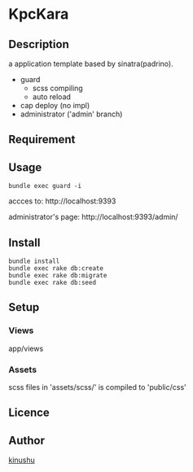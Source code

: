 KpcKara
===

## Description

a application template based by sinatra(padrino).

+ guard
    * scss compiling
    * auto reload
+ cap deploy (no impl)
+ administrator ('admin' branch)

## Requirement

## Usage

```
bundle exec guard -i
```

accces to:
http://localhost:9393

administrator's page:
http://localhost:9393/admin/

## Install

```
bundle install
bundle exec rake db:create
bundle exec rake db:migrate
bundle exec rake db:seed
```

## Setup

### Views

app/views

### Assets

scss files in 'assets/scss/' is compiled to 'public/css'

## Licence

## Author

[kinushu](https://github.com/kinushu)